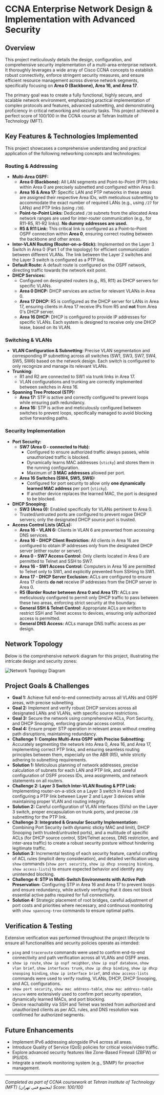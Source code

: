 # CCNA Enterprise Network Design & Implementation with Advanced Security

## Overview
This project meticulously details the design, configuration, and comprehensive security implementation of a multi-area enterprise network. It thoroughly leverages a wide array of Cisco CCNA concepts to establish robust connectivity, enforce stringent security measures, and ensure efficient resource management across diverse network segments, specifically focusing on **Area 0 (Backbone), Area 16, and Area 17**.

The primary goal was to create a fully functional, highly secure, and scalable network environment, emphasizing practical implementation of complex protocols and features, advanced subnetting, and demonstrating proficiency in critical networking and security tasks. This project achieved a perfect score of 100/100 in the CCNA course at Tehran Institute of Technology (MFT).

## Key Features & Technologies Implemented

This project showcases a comprehensive understanding and practical application of the following networking concepts and technologies:

### Routing & Addressing
* **Multi-Area OSPF:**
    * **Area 0 (Backbone):** All LAN segments and Point-to-Point (PTP) links within Area 0 are precisely subnetted and configured within Area 0.
    * **Area 16 & Area 17:** Specific LAN and PTP networks in these areas are assigned their respective Area IDs, with meticulous subnetting to accommodate the exact number of required LANs (e.g., using `/27` for LANs) and PTP links (using `/30`).
    * **Point-to-Point Links:** Dedicated `/30` subnets from the allocated Area network ranges are used for inter-router communication (e.g., for R11-R5, R1-R2 links). **No dummy addresses are used.**
    * **R5 & R11 Link:** This critical link is configured as a Point-to-Point OSPF connection within **Area 0**, ensuring correct routing between the backbone and other areas.
* **Inter-VLAN Routing (Router-on-a-Stick):** Implemented on the Layer 3 Switch in Area 0 (Part 1 of the topology) for efficient communication between different VLANs. The link between the Layer 2 switches and the Layer 3 switch is configured as a PTP link.
* **Default Route:** A default route is configured on the OSPF network, directing traffic towards the network exit point.
* **DHCP Services:**
    * Configured on designated routers (e.g., R5, R11) as DHCP servers for specific VLANs.
    * **Area 0 DHCP:** DHCP services are active for relevant VLANs in Area 0.
    * **Area 17 DHCP:** R5 is configured as the DHCP server for LANs in Area 17, ensuring clients in Area 17 receive IPs from R5 and **not** from Area 0's DHCP server.
    * **Area 16 DHCP:** DHCP is configured to provide IP addresses for specific VLANs. Each system is designed to receive only one DHCP lease, based on its VLAN.

### Switching & VLANs
* **VLAN Configuration & Subnetting:** Precise VLAN segmentation and corresponding IP subnetting across all switches (SW1, SW3, SW7, SW4, SW5, SW6) based on the network design. Each switch is configured to only recognize and manage its relevant VLANs.
* **Trunking:**
    * R1 and R2 are connected to SW1 via trunk links in Area 17.
    * VLAN configurations and trunking are correctly implemented between switches in Area 16.
* **Spanning Tree Protocol (STP):**
    * **Area 17:** STP is active and correctly configured to prevent loops while ensuring path redundancy.
    * **Area 16:** STP is active and meticulously configured between switches to prevent loops, specifically managed to avoid blocking active forwarding paths.

### Security Implementation
* **Port Security:**
    * **SW7 (Area 0 - connected to Hub):**
        * Configured to ensure authorized traffic always passes, while unauthorized traffic is blocked.
        * Dynamically learns MAC addresses (`sticky`) and stores them in the running configuration.
        * Maximum of **3 MAC addresses** allowed per port.
    * **Area 16 Switches (SW4, SW5, SW6):**
        * Configured for port security to allow only **one dynamically learned MAC address** per port (`sticky`).
        * If another device replaces the learned MAC, the port is designed to be blocked.
* **DHCP Snooping:**
    * **SW3 (Area 0):** Enabled specifically for VLANs pertinent to Area 0.
    * Trusted/untrusted ports are configured to prevent rogue DHCP servers; only the designated DHCP source port is trusted.
* **Access Control Lists (ACLs):**
    * **Area 16 - VLAN 6:** Clients in VLAN 6 are prevented from accessing DNS services.
    * **Area 16 - DHCP Client Restriction:** All clients in Area 16 are configured to obtain IP addresses only from the designated DHCP server (either router or server).
    * **Area 0 - SW7 Access Control:** Only clients located in Area 0 are permitted to Telnet and SSH to SW7.
    * **Area 16 - SW1 Access Control:** Computers in Area 16 are permitted to Telnet only to SW1, and explicitly prevented from SSHing to SW1.
    * **Area 17 - DHCP Server Exclusion:** ACLs are configured to ensure Area 17 clients **do not** receive IP addresses from the DHCP server in Area 0.
    * **R5 (Border Router between Area 0 and Area 17):** ACLs are meticulously configured to permit only DHCP traffic to pass between these two areas, enforcing strict security at the boundary.
    * **General SSH & Telnet Control:** Appropriate ACLs are written to restrict SSH and Telnet access to devices, ensuring only authorized access is permitted.
    * **General DNS Access:** ACLs manage DNS traffic access as per design.

## Network Topology
Below is the comprehensive network diagram for this project, illustrating the intricate design and security zones:

![Network Topology Diagram]([network_topology.png](https://github.com/HoosseinRahimi/CCNA_Complex_Network_Design/blob/main/CCNA_Complex_Network_Design/network_topology.png))

## Project Goals & Challenges
* **Goal 1:** Achieve full end-to-end connectivity across all VLANs and OSPF areas, with precise subnetting.
* **Goal 2:** Implement and verify robust DHCP services across all designated LANs and VLANs, with specific source restrictions.
* **Goal 3:** Secure the network using comprehensive ACLs, Port Security, and DHCP Snooping, enforcing granular access control.
* **Goal 4:** Ensure proper STP operation in relevant areas without creating path disruptions, maintaining redundancy.
* **Challenge 1: Complex Multi-Area OSPF with Precise Subnetting:** Accurately segmenting the network into Area 0, Area 16, and Area 17, implementing correct PTP links, and ensuring seamless routing principles between them, especially on the ABR (R5), while strictly adhering to subnetting requirements.
* **Solution 1:** Meticulous planning of network addresses, precise calculation of subnets for each LAN and PTP link, and careful configuration of OSPF process IDs, area assignments, and network statements on all routers.
* **Challenge 2: Layer 3 Switch Inter-VLAN Routing & PTP Link:** Implementing router-on-a-stick on a Layer 3 switch in Area 0 and configuring a PTP link between Layer 2 and Layer 3 devices while maintaining proper VLAN and routing integrity.
* **Solution 2:** Careful configuration of VLAN interfaces (SVIs) on the Layer 3 switch, proper encapsulation on trunk ports, and precise `/30` subnetting for the PTP link.
* **Challenge 3: Integrated & Granular Security Implementation:** Combining Port Security (with dynamic sticky MAC and limit), DHCP Snooping (with trusted/untrusted ports), and a multitude of specific ACLs (for DHCP source control, SSH/Telnet access, DNS restriction, and inter-area traffic) to create a robust security posture without hindering legitimate traffic.
* **Solution 3:** Incremental testing of each security feature, careful crafting of ACL rules (implicit deny consideration), and detailed verification using `show` commands (`show port security`, `show ip dhcp snooping binding`, `show access-lists`) to ensure expected behavior and identify any unintended blocking.
* **Challenge 4: STP in Multi-Switch Environments with Active Path Preservation:** Configuring STP in Area 16 and Area 17 to prevent loops and ensure redundancy, while actively verifying that it does not block essential active paths required for full connectivity.
* **Solution 4:** Strategic placement of root bridges, careful adjustment of port costs and priorities where necessary, and continuous monitoring with `show spanning-tree` commands to ensure optimal paths.

## Verification & Testing
Extensive verification was performed throughout the project lifecycle to ensure all functionalities and security policies operate as intended:
* `ping` and `traceroute` commands were used to confirm end-to-end connectivity and path verification across all VLANs and OSPF areas.
* `show ip route`, `show ip ospf neighbor`, `show ip ospf database`, `show vlan brief`, `show interfaces trunk`, `show ip dhcp binding`, `show ip dhcp snooping binding`, `show ip interface brief`, and `show access-lists` commands were used to verify routing, VLANs, DHCP, DHCP Snooping, and ACL configurations.
* `show port security`, `show mac address-table`, `show mac address-table secure` were extensively used to confirm port security operation, dynamically learned MACs, and port blocking.
* Device reachability via SSH and Telnet was tested from authorized and unauthorized clients as per ACL rules, and DNS resolution was confirmed for authorized segments.

## Future Enhancements
* Implement IPv6 addressing alongside IPv4 across all areas.
* Introduce Quality of Service (QoS) policies for critical voice/video traffic.
* Explore advanced security features like Zone-Based Firewall (ZBFW) or IPS/IDS.
* Integrate a network monitoring system (e.g., SNMP) for proactive management.

---
*Completed as part of CCNA coursework at Tehran Institute of Technology (MFT) (مجتمع فنی تهران)*
*Score: 100/100*

